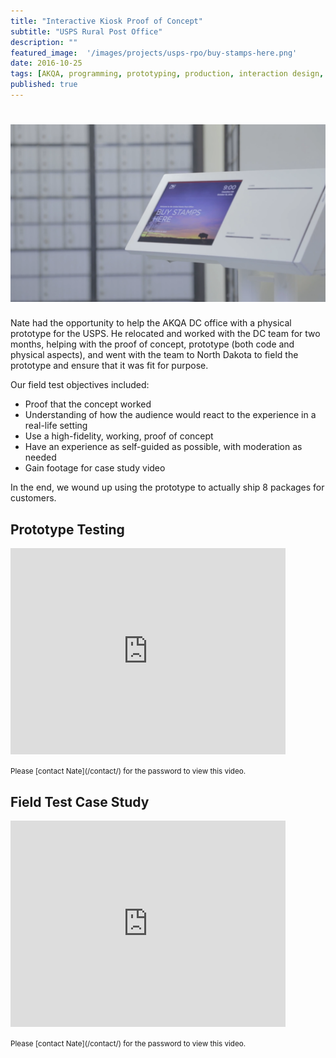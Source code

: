 ```yaml
---
title: "Interactive Kiosk Proof of Concept"
subtitle: "USPS Rural Post Office"
description: ""
featured_image:  '/images/projects/usps-rpo/buy-stamps-here.png'
date: 2016-10-25
tags: [AKQA, programming, prototyping, production, interaction design, installation, design, field test]
published: true
---
```


# ![](/images/projects/usps-rpo/buy-stamps-here.png)

Nate had the opportunity to help the AKQA DC office with a physical prototype for the USPS.
He relocated and worked with the DC team for two months, helping with the proof of concept, prototype (both code and physical aspects), and went with the team to North Dakota to field the prototype and ensure that it was fit for purpose.

Our field test objectives included:

* Proof that the concept worked
* Understanding of how the audience would react to the experience in a real-life setting
* Use a high-fidelity, working, proof of concept
* Have an experience as self-guided as possible, with moderation as needed
* Gain footage for case study video

In the end, we wound up using the prototype to actually ship 8 packages for customers.

## Prototype Testing

<p>
  <iframe src="https://player.vimeo.com/video/370421311?portrait=0" webkitallowfullscreen="" mozallowfullscreen="" allowfullscreen="" width="440" height="330" frameborder="0"></iframe>
</p>
<small>Please [contact Nate](/contact/) for the password to view this video.</small>

## Field Test Case Study

<p>
  <iframe src="https://player.vimeo.com/video/370417327?portrait=0" webkitallowfullscreen="" mozallowfullscreen="" allowfullscreen="" width="440" height="330" frameborder="0"></iframe>
</p>
<small>Please [contact Nate](/contact/) for the password to view this video.</small>

